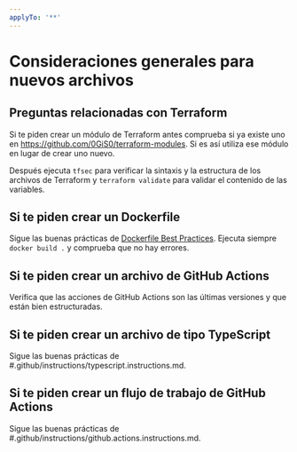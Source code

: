 ```yaml
---
applyTo: '**'
---
```


# Consideraciones generales para nuevos archivos

## Preguntas relacionadas con Terraform

Si te piden crear un módulo de Terraform antes comprueba si ya existe uno en https://github.com/0GiS0/terraform-modules.
Si es así utiliza ese módulo en lugar de crear uno nuevo.

Después ejecuta `tfsec` para verificar la sintaxis y la estructura de los archivos de Terraform y `terraform validate` para validar el contenido de las variables.

## Si te piden crear un Dockerfile

Sigue las buenas prácticas de [Dockerfile Best Practices](.github/instructions/docker.instructions.md).
Ejecuta siempre `docker build .` y comprueba que no hay errores.

## Si te piden crear un archivo de GitHub Actions

Verifica que las acciones de GitHub Actions son las últimas versiones y que están bien estructuradas.

## Si te piden crear un archivo de tipo TypeScript

Sigue las buenas prácticas de #.github/instructions/typescript.instructions.md.

## Si te piden crear un flujo de trabajo de GitHub Actions

Sigue las buenas prácticas de #.github/instructions/github.actions.instructions.md.
